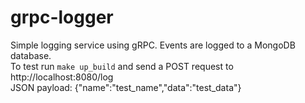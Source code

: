 # grpc-logger
Simple logging service using gRPC. Events are logged to a MongoDB database. <br>
To test run `make up_build` and send a POST request to http://localhost:8080/log <br>
JSON payload: {"name":"test_name","data":"test_data"}
